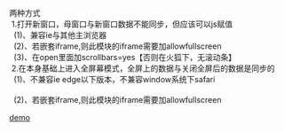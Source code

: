 两种方式</br>
	&nbsp;1.打开新窗口，母窗口与新窗口数据不能同步，但应该可以js赋值</br>
	&nbsp;&nbsp;(1)、兼容ie与其他主浏览器</br>
	&nbsp;&nbsp;(2)、若嵌套iframe,则此模块的iframe需要加allowfullscreen</br>
	&nbsp;&nbsp;(3)、在open里面加scrollbars=yes【否则在火狐下，无滚动条】</br>
	&nbsp;2.在本身基础上进入全屏幕模式，全屏上的数据与关闭全屏后的数据是同步的</br>
	&nbsp;&nbsp;(1)、不兼容ie edge以下版本，不兼容window系统下safari</br></br>
	&nbsp;&nbsp;(2)、若嵌套iframe,则此模块的iframe需要加allowfullscreen</br>

[demo](https://zjying.github.io/fullScreen/fullScreen.html)
